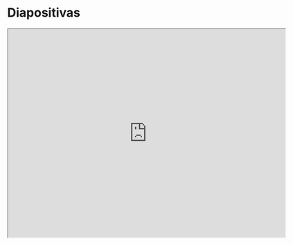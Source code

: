 # Diapositivas

<iframe src="https://drive.google.com/file/d/1Z6SO0IkohZuYyF9Ez492qc-SzB3rnrLK/preview" width="640" height="480" allow="autoplay"></iframe>
